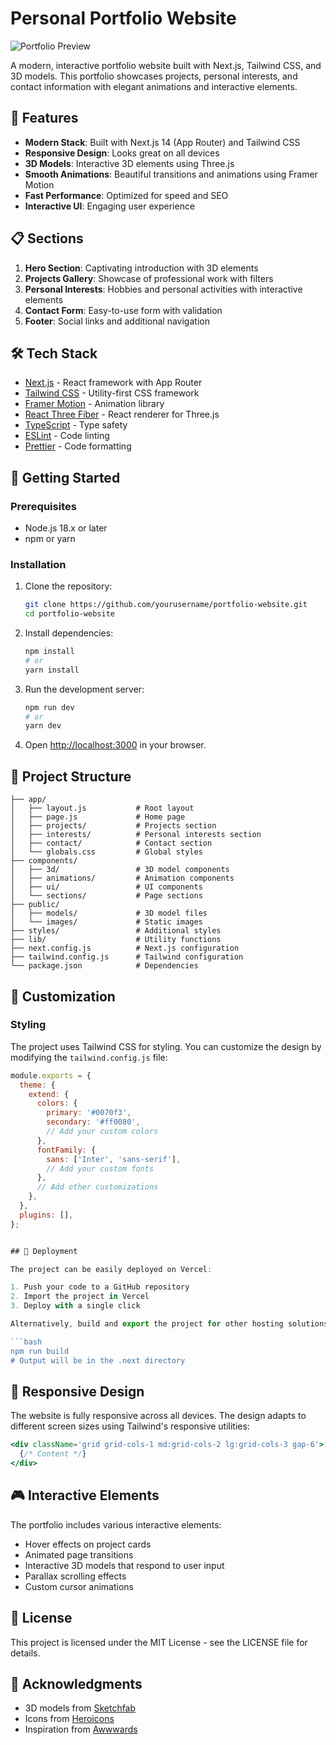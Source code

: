 # Personal Portfolio Website

![Portfolio Preview](https://via.placeholder.com/1200x630)

A modern, interactive portfolio website built with Next.js, Tailwind CSS, and 3D models. This portfolio showcases projects, personal interests, and contact information with elegant animations and interactive elements.

## 🚀 Features

- **Modern Stack**: Built with Next.js 14 (App Router) and Tailwind CSS
- **Responsive Design**: Looks great on all devices
- **3D Models**: Interactive 3D elements using Three.js
- **Smooth Animations**: Beautiful transitions and animations using Framer Motion
- **Fast Performance**: Optimized for speed and SEO
- **Interactive UI**: Engaging user experience

## 📋 Sections

1. **Hero Section**: Captivating introduction with 3D elements
2. **Projects Gallery**: Showcase of professional work with filters
3. **Personal Interests**: Hobbies and personal activities with interactive elements
4. **Contact Form**: Easy-to-use form with validation
5. **Footer**: Social links and additional navigation

## 🛠️ Tech Stack

- [Next.js](https://nextjs.org/) - React framework with App Router
- [Tailwind CSS](https://tailwindcss.com/) - Utility-first CSS framework
- [Framer Motion](https://www.framer.com/motion/) - Animation library
- [React Three Fiber](https://docs.pmnd.rs/react-three-fiber/) - React renderer for Three.js
- [TypeScript](https://www.typescriptlang.org/) - Type safety
- [ESLint](https://eslint.org/) - Code linting
- [Prettier](https://prettier.io/) - Code formatting

## 🚀 Getting Started

### Prerequisites

- Node.js 18.x or later
- npm or yarn

### Installation

1. Clone the repository:

   ```bash
   git clone https://github.com/yourusername/portfolio-website.git
   cd portfolio-website
   ```

2. Install dependencies:

   ```bash
   npm install
   # or
   yarn install
   ```

3. Run the development server:

   ```bash
   npm run dev
   # or
   yarn dev
   ```

4. Open [http://localhost:3000](http://localhost:3000) in your browser.

## 📂 Project Structure

```
├── app/
│   ├── layout.js           # Root layout
│   ├── page.js             # Home page
│   ├── projects/           # Projects section
│   ├── interests/          # Personal interests section
│   ├── contact/            # Contact section
│   └── globals.css         # Global styles
├── components/
│   ├── 3d/                 # 3D model components
│   ├── animations/         # Animation components
│   ├── ui/                 # UI components
│   └── sections/           # Page sections
├── public/
│   ├── models/             # 3D model files
│   └── images/             # Static images
├── styles/                 # Additional styles
├── lib/                    # Utility functions
├── next.config.js          # Next.js configuration
├── tailwind.config.js      # Tailwind configuration
└── package.json            # Dependencies
```

## 🎨 Customization

### Styling

The project uses Tailwind CSS for styling. You can customize the design by modifying the `tailwind.config.js` file:

````js
module.exports = {
  theme: {
    extend: {
      colors: {
        primary: '#0070f3',
        secondary: '#ff0080',
        // Add your custom colors
      },
      fontFamily: {
        sans: ['Inter', 'sans-serif'],
        // Add your custom fonts
      },
      // Add other customizations
    },
  },
  plugins: [],
};


## 🚀 Deployment

The project can be easily deployed on Vercel:

1. Push your code to a GitHub repository
2. Import the project in Vercel
3. Deploy with a single click

Alternatively, build and export the project for other hosting solutions:

```bash
npm run build
# Output will be in the .next directory
````

## 📱 Responsive Design

The website is fully responsive across all devices. The design adapts to different screen sizes using Tailwind's responsive utilities:

```jsx
<div className='grid grid-cols-1 md:grid-cols-2 lg:grid-cols-3 gap-6'>
  {/* Content */}
</div>
```

## 🎮 Interactive Elements

The portfolio includes various interactive elements:

- Hover effects on project cards
- Animated page transitions
- Interactive 3D models that respond to user input
- Parallax scrolling effects
- Custom cursor animations

## 📄 License

This project is licensed under the MIT License - see the LICENSE file for details.

## 🙏 Acknowledgments

- 3D models from [Sketchfab](https://sketchfab.com/)
- Icons from [Heroicons](https://heroicons.com/)
- Inspiration from [Awwwards](https://www.awwwards.com/)

